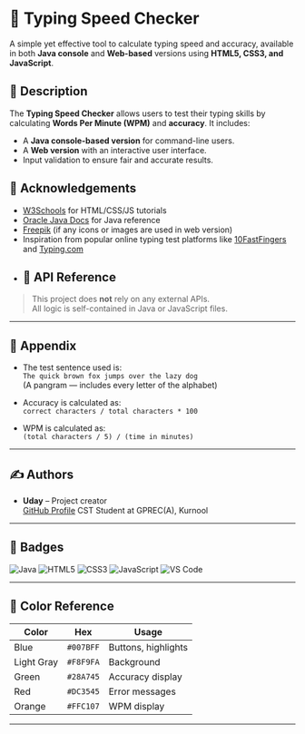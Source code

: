 # 🧠 Typing Speed Checker
A simple yet effective tool to calculate typing speed and accuracy, available in both **Java console** and **Web-based** versions using **HTML5, CSS3, and JavaScript**.

## 📜 Description
The **Typing Speed Checker** allows users to test their typing skills by calculating **Words Per Minute (WPM)** and **accuracy**. It includes:
- A **Java console-based version** for command-line users.
- A **Web version** with an interactive user interface.
- Input validation to ensure fair and accurate results.
## 🙏 Acknowledgements

- [W3Schools](https://www.w3schools.com/) for HTML/CSS/JS tutorials  
- [Oracle Java Docs](https://docs.oracle.com/en/java/) for Java reference  
- [Freepik](https://www.freepik.com) (if any icons or images are used in web version)
- Inspiration from popular online typing test platforms like [10FastFingers](https://10fastfingers.com/) and [Typing.com](https://www.typing.com/)
- ## 📡 API Reference

> This project does **not** rely on any external APIs.  
All logic is self-contained in Java or JavaScript files.

---

## 📎 Appendix

- The test sentence used is:  
  `The quick brown fox jumps over the lazy dog`  
  (A pangram — includes every letter of the alphabet)

- Accuracy is calculated as:  
  `correct characters / total characters * 100`

- WPM is calculated as:  
  `(total characters / 5) / (time in minutes)`

---

## ✍️ Authors

- **Uday** – Project creator  
  [GitHub Profile](https://github.com/udaycodespace) 
  CST Student at GPREC(A), Kurnool

---

## 🏅 Badges

![Java](https://img.shields.io/badge/language-Java-blue?logo=java)
![HTML5](https://img.shields.io/badge/HTML-5-orange?logo=html5)
![CSS3](https://img.shields.io/badge/CSS-3-blue?logo=css3)
![JavaScript](https://img.shields.io/badge/JavaScript-enabled-yellow?logo=javascript)
![VS Code](https://img.shields.io/badge/editor-VSCode-blue?logo=visualstudiocode)

---

## 🎨 Color Reference

| Color       | Hex       | Usage              |
|-------------|-----------|--------------------|
| Blue        | `#007BFF` | Buttons, highlights|
| Light Gray  | `#F8F9FA` | Background         |
| Green       | `#28A745` | Accuracy display   |
| Red         | `#DC3545` | Error messages     |
| Orange      | `#FFC107` | WPM display        |

---
